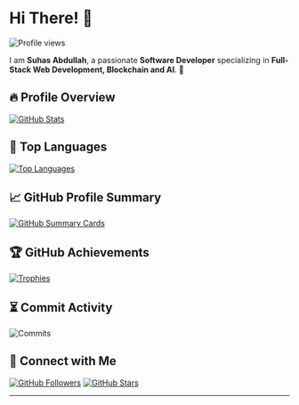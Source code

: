 # Hi There! 👋

![Profile views](https://komarev.com/ghpvc/?username=suhashines&label=Profile%20views&color=0e75b6&style=flat)

I am **Suhas Abdullah**, a passionate **Software Developer** specializing in **Full-Stack Web Development, Blockchain and AI**. 🚀

## 🔥 Profile Overview

[![GitHub Stats](https://github-readme-stats.vercel.app/api?username=suhashines&show_icons=true&theme=dark)](https://github.com/suhashines)

## 📜 Top Languages

[![Top Languages](https://github-readme-stats.vercel.app/api/top-langs/?username=suhashines&layout=compact&theme=dark)](https://github.com/suhashines)

## 📈 GitHub Profile Summary

[![GitHub Summary Cards](https://github-profile-summary-cards.vercel.app/api/cards/profile-details?username=suhashines&theme=github_dark)](https://github.com/suhashines)

## 🏆 GitHub Achievements

[![Trophies](https://github-profile-trophy.vercel.app/?username=suhashines&theme=darkhub)](https://github.com/suhashines)

## ⏳ Commit Activity

![Commits](https://github-profile-summary-cards.vercel.app/api/cards/productive-time?username=suhashines&theme=github_dark&utcOffset=8)

## 📌 Connect with Me

[![GitHub Followers](https://img.shields.io/github/followers/suhashines?style=social)](https://github.com/suhashines)
[![GitHub Stars](https://img.shields.io/github/stars/suhashines?style=social)](https://github.com/suhashines)

---

